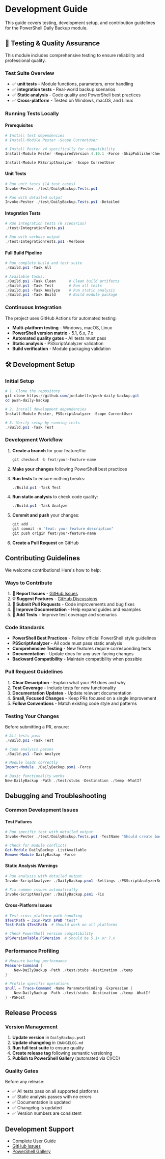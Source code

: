 # Development Guide

This guide covers testing, development setup, and contribution guidelines for the PowerShell Daily Backup module.

## 🧪 Testing & Quality Assurance

This module includes comprehensive testing to ensure reliability and professional quality.

### Test Suite Overview

- ✅ **unit tests** - Module functions, parameters, error handling
- ✅ **integration tests** - Real-world backup scenarios
- ✅ **Static analysis** - Code quality and PowerShell best practices
- ✅ **Cross-platform** - Tested on Windows, macOS, and Linux

### Running Tests Locally

#### Prerequisites

```powershell
# Install test dependencies
# Install-Module Pester -Scope CurrentUser

# Install Pester v4 specifically for compatibility
Install-Module Pester -RequiredVersion 4.10.1 -Force -SkipPublisherCheck -ErrorAction Stop

Install-Module PSScriptAnalyzer -Scope CurrentUser
```

#### Unit Tests

```powershell
# Run unit tests (14 test cases)
Invoke-Pester ./test/DailyBackup.Tests.ps1

# Run with detailed output
Invoke-Pester ./test/DailyBackup.Tests.ps1 -Detailed
```

#### Integration Tests

```powershell
# Run integration tests (6 scenarios)
./test/IntegrationTests.ps1

# Run with verbose output
./test/IntegrationTests.ps1 -Verbose
```

#### Full Build Pipeline

```powershell
# Run complete build and test suite
./Build.ps1 -Task All

# Available tasks:
./Build.ps1 -Task Clean      # Clean build artifacts
./Build.ps1 -Task Test       # Run all tests
./Build.ps1 -Task Analyze    # Run static analysis
./Build.ps1 -Task Build      # Build module package
```

### Continuous Integration

The project uses GitHub Actions for automated testing:

- **Multi-platform testing** - Windows, macOS, Linux
- **PowerShell version matrix** - 5.1, 6.x, 7.x
- **Automated quality gates** - All tests must pass
- **Static analysis** - PSScriptAnalyzer validation
- **Build verification** - Module packaging validation

## 🛠️ Development Setup

### Initial Setup

```powershell
# 1. Clone the repository
git clone https://github.com/jonlabelle/pwsh-daily-backup.git
cd pwsh-daily-backup

# 2. Install development dependencies
Install-Module Pester, PSScriptAnalyzer -Scope CurrentUser

# 3. Verify setup by running tests
./Build.ps1 -Task Test
```

### Development Workflow

1. **Create a branch** for your feature/fix:

   ```powershell
   git checkout -b feat/your-feature-name
   ```

2. **Make your changes** following PowerShell best practices

3. **Run tests** to ensure nothing breaks:

   ```powershell
   ./Build.ps1 -Task Test
   ```

4. **Run static analysis** to check code quality:

   ```powershell
   ./Build.ps1 -Task Analyze
   ```

5. **Commit and push** your changes:

   ```powershell
   git add .
   git commit -m "feat: your feature description"
   git push origin feat/your-feature-name
   ```

6. **Create a Pull Request** on GitHub

## Contributing Guidelines

We welcome contributions! Here's how to help:

### Ways to Contribute

1. **🐛 Report Issues** - [GitHub Issues](https://github.com/jonlabelle/pwsh-daily-backup/issues)
2. **💡 Suggest Features** - [GitHub Discussions](https://github.com/jonlabelle/pwsh-daily-backup/discussions)
3. **🔧 Submit Pull Requests** - Code improvements and bug fixes
4. **📝 Improve Documentation** - Help expand guides and examples
5. **🧪 Add Tests** - Improve test coverage and scenarios

### Code Standards

- **PowerShell Best Practices** - Follow official PowerShell style guidelines
- **PSScriptAnalyzer** - All code must pass static analysis
- **Comprehensive Testing** - New features require corresponding tests
- **Documentation** - Update docs for any user-facing changes
- **Backward Compatibility** - Maintain compatibility when possible

### Pull Request Guidelines

1. **Clear Description** - Explain what your PR does and why
2. **Test Coverage** - Include tests for new functionality
3. **Documentation Updates** - Update relevant documentation
4. **Small, Focused Changes** - Keep PRs focused on a single improvement
5. **Follow Conventions** - Match existing code style and patterns

### Testing Your Changes

Before submitting a PR, ensure:

```powershell
# All tests pass
./Build.ps1 -Task Test

# Code analysis passes
./Build.ps1 -Task Analyze

# Module loads correctly
Import-Module ./DailyBackup.psm1 -Force

# Basic functionality works
New-DailyBackup -Path ./test/stubs -Destination ./temp -WhatIf
```

## Debugging and Troubleshooting

### Common Development Issues

#### Test Failures

```powershell
# Run specific test with detailed output
Invoke-Pester ./test/DailyBackup.Tests.ps1 -TestName "Should create backup directory" -Detailed

# Check for module conflicts
Get-Module DailyBackup -ListAvailable
Remove-Module DailyBackup -Force
```

#### Static Analysis Warnings

```powershell
# Run analysis with detailed output
Invoke-ScriptAnalyzer ./DailyBackup.psm1 -Settings ./PSScriptAnalyzerSettings.psd1

# Fix common issues automatically
Invoke-ScriptAnalyzer ./DailyBackup.psm1 -Fix
```

#### Cross-Platform Issues

```powershell
# Test cross-platform path handling
$TestPath = Join-Path $PWD "test"
Test-Path $TestPath  # Should work on all platforms

# Check PowerShell version compatibility
$PSVersionTable.PSVersion  # Should be 5.1+ or 7.x
```

### Performance Profiling

```powershell
# Measure backup performance
Measure-Command {
    New-DailyBackup -Path ./test/stubs -Destination ./temp
}

# Profile specific operations
$null = Trace-Command -Name ParameterBinding -Expression {
    New-DailyBackup -Path ./test/stubs -Destination ./temp -WhatIf
} -PSHost
```

## Release Process

### Version Management

1. **Update version** in `DailyBackup.psd1`
2. **Update changelog** in `CHANGELOG.md`
3. **Run full test suite** to ensure quality
4. **Create release tag** following semantic versioning
5. **Publish to PowerShell Gallery** (automated via CI/CD)

### Quality Gates

Before any release:

- ✅ All tests pass on all supported platforms
- ✅ Static analysis passes with no errors
- ✅ Documentation is updated
- ✅ Changelog is updated
- ✅ Version numbers are consistent

## Development Support

- [Complete User Guide](help.md)
- [GitHub Issues](https://github.com/jonlabelle/pwsh-daily-backup/issues)
- [PowerShell Gallery](https://www.powershellgallery.com/packages/DailyBackup)
